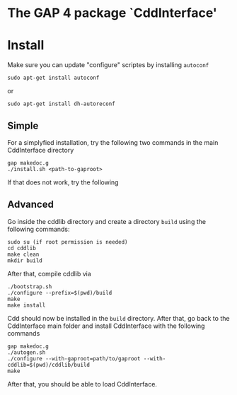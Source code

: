 The GAP 4 package `CddInterface'
==============================

# Install

Make sure you can update "configure" scriptes by installing `autoconf`
    
    sudo apt-get install autoconf
    
or
    
    sudo apt-get install dh-autoreconf
    

## Simple

For a simplyfied installation, try the following two commands in the main CddInterface directory

    gap makedoc.g
    ./install.sh <path-to-gaproot>

If that does not work, try the following

## Advanced

Go inside the cddlib directory and create a directory `build` using the following commands:
    
    sudo su (if root permission is needed)
    cd cddlib
    make clean
    mkdir build

After that, compile cddlib via

    ./bootstrap.sh
    ./configure --prefix=$(pwd)/build
    make
    make install

Cdd should now be installed in the `build` directory. After that, go back to the CddInterface main folder
and install CddInterface with the following commands

    gap makedoc.g
    ./autogen.sh
    ./configure --with-gaproot=path/to/gaproot --with-cddlib=$(pwd)/cddlib/build
    make

After that, you should be able to load CddInterface.
